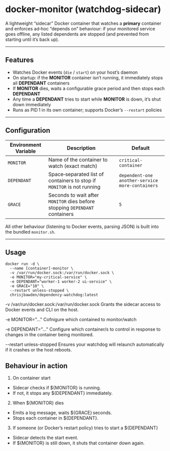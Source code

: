 # docker-monitor (watchdog‑sidecar)

A lightweight “sidecar” Docker container that watches a **primary** container and enforces ad‑hoc “depends on” behaviour: if your monitored service goes offline, any listed dependents are stopped (and prevented from starting until it’s back up).

---

## Features

- Watches Docker events (`die` / `start`) on your host’s daemon  
- On startup: if the **MONITOR** container isn’t running, it immediately stops all **DEPENDANT** containers  
- If **MONITOR** dies, waits a configurable grace period and then stops each **DEPENDANT**  
- Any time a **DEPENDANT** tries to start while **MONITOR** is down, it’s shut down immediately  
- Runs as PID 1 in its own container; supports Docker’s `--restart` policies

---

## Configuration

| Environment Variable | Description                                                                                  | Default                                    |
|----------------------|----------------------------------------------------------------------------------------------|--------------------------------------------|
| `MONITOR`            | Name of the container to watch (exact match)                                                 | `critical-container`                       |
| `DEPENDANT`          | Space‑separated list of containers to stop if `MONITOR` is not running                       | `dependent-one another-service more-containers` |
| `GRACE`              | Seconds to wait after `MONITOR` dies before stopping `DEPENDANT` containers                  | `5`                                        |

All other behaviour (listening to Docker events, parsing JSON) is built into the bundled `monitor.sh`.

---

## Usage

```
docker run -d \
  --name [container]-monitor \
  -v /var/run/docker.sock:/var/run/docker.sock \
  -e MONITOR="my-critical-service" \
  -e DEPENDANT="worker-1 worker-2 ui-service" \
  -e GRACE="10" \
  --restart unless-stopped \
  chrisjbawden/dependency-watchdog:latest
```


-v /var/run/docker.sock:/var/run/docker.sock
Grants the sidecar access to Docker events and CLI on the host.

-e MONITOR="…"
Cofnigure which contained to monitor/watch

-e DEPENDANT="…"
Configure which container/s to control in response to changes in the container being monitored.

--restart unless-stopped
Ensures your watchdog will relaunch automatically if it crashes or the host reboots.

## Behaviour in action

1. On container start
  * Sidecar checks if ${MONITOR} is running.
  * If not, it stops any ${DEPENDANT} immediately.

2. When ${MONITOR} dies
  * Emits a log message, waits ${GRACE} seconds.
  * Stops each container in ${DEPENDANT}.

3. If someone (or Docker’s restart policy) tries to start a ${DEPENDANT}
  * Sidecar detects the start event.
  * If ${MONITOR} is still down, it shuts that container down again.
